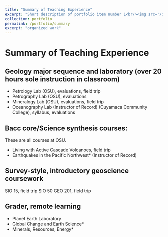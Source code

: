 ```yaml
---
title: "Summary of Teaching Experience"
excerpt: "Short description of portfolio item number 1<br/><img src='/images/500x300.png'>"
collection: portfolio
permalink: /portfolio/summary
excerpt: "organized work"
---
```


# Summary of Teaching Experience

## Geology major sequence and laboratory (over 20 hours sole instruction in classroom)

- Petrology Lab (OSU), evaluations, field trip
- Petrography Lab (OSU), evaluations
- Mineralogy Lab (OSU), evaluations, field trip
- Oceanography Lab (Instructor of Record) (Cuyamaca Community College), syllabus, evaluations

## Bacc core/Science synthesis courses:

These are all courses at OSU.

- Living with Active Cascade Volcanoes, field trip
- Earthquakes in the Pacific Northwest* (Instructor of Record)

## Survey-style, introductory geoscience coursework

SIO 15, field trip
SIO 50 
GEO 201, field trip

## Grader, remote learning

- Planet Earth Laboratory
- Global Change and Earth Science*
- Minerals, Resources, Energy*
